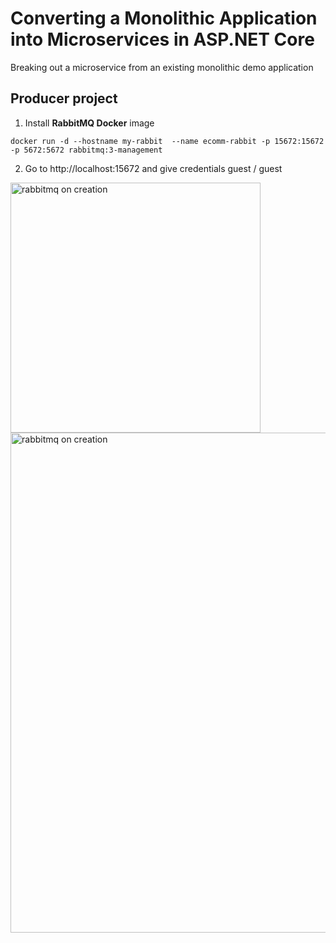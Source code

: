 # Converting a Monolithic Application into Microservices in ASP.NET Core

Breaking out a microservice from an existing monolithic demo application

## Producer project

1. Install **RabbitMQ Docker** image
```
docker run -d --hostname my-rabbit  --name ecomm-rabbit -p 15672:15672 -p 5672:5672 rabbitmq:3-management
```

2. Go to http://localhost:15672 and give credentials guest / guest

<img src="/pictures/rabbitmq.png" title="rabbitmq on creation"  width="400">
<img src="/pictures/rabbitmq2.png" title="rabbitmq on creation"  width="800">
